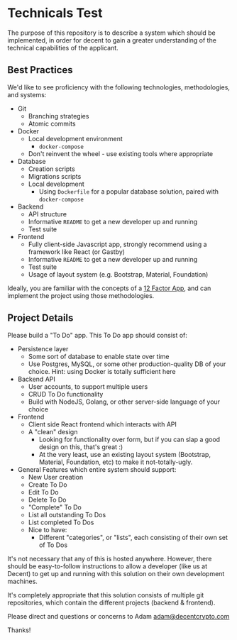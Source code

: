 # Technicals Test

The purpose of this repository is to describe a system which should be implemented, in order for decent to gain a greater understanding of the technical capabilities of the applicant.

## Best Practices

We'd like to see proficiency with the following technologies, methodologies, and systems:

* Git
  * Branching strategies
  * Atomic commits
* Docker
  * Local development environment
    * `docker-compose`
  * Don't reinvent the wheel - use existing tools where appropriate
* Database
  * Creation scripts
  * Migrations scripts
  * Local development
    * Using `Dockerfile` for a popular database solution, paired with `docker-compose`
* Backend
  * API structure
  * Informative `README` to get a new developer up and running
  * Test suite
* Frontend
  * Fully client-side Javascript app, strongly recommend using a framework like React (or Gastby)
  * Informative `README` to get a new developer up and running
  * Test suite
  * Usage of layout system (e.g. Bootstrap, Material, Foundation)


Ideally, you are familiar with the concepts of a [12 Factor App](https://12factor.net/), and can implement the project using those methodologies.

## Project Details

Please build a "To Do" app. This To Do app should consist of:

* Persistence layer
  * Some sort of database to enable state over time
  * Use Postgres, MySQL, or some other production-quality DB of your choice. Hint: using Docker is totally sufficient here
* Backend API
  * User accounts, to support multiple users
  * CRUD To Do functionality
  * Build with NodeJS, Golang, or other server-side language of your choice
* Frontend
  * Client side React frontend which interacts with API
  * A "clean" design
    * Looking for functionality over form, but if you can slap a good design on this, that's great :)
    * At the very least, use an existing layout system (Bootstrap, Material, Foundation, etc) to make it not-totally-ugly.
* General Features which entire system should support:
  * New User creation
  * Create To Do
  * Edit To Do
  * Delete To Do
  * "Complete" To Do
  * List all outstanding To Dos
  * List completed To Dos
  * Nice to have:
    * Different "categories", or "lists", each consisting of their own set of To Dos

It's not necessary that any of this is hosted anywhere. However, there should be easy-to-follow instructions to allow a developer (like us at Decent) to get up and running with this solution on their own development machines.

It's completely appropriate that this solution consists of multiple git repositories, which contain the different projects (backend & frontend).

Please direct and questions or concerns to Adam <adam@decentcrypto.com>

Thanks!
